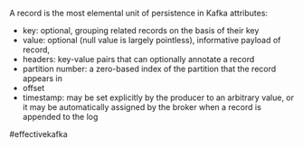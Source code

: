A record is the most elemental unit of persistence in Kafka
attributes:
* key: optional, grouping related records on the basis of their key
* value: optional (null value is largely pointless), informative payload of record,
* headers: key-value pairs that can optionally annotate a record
* partition number: a zero-based index of the partition that the record appears in
* offset
* timestamp: may be set explicitly by the producer to an arbitrary value, or it may be automatically assigned by the broker when a record is appended to the log

#effectivekafka